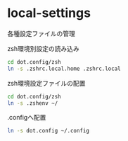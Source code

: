 # local-settings

各種設定ファイルの管理


zsh環境別設定の読み込み
```sh
cd dot.config/zsh
ln -s .zshrc.local.home .zshrc.local
```


zsh環境設定ファイルの配置
```sh
cd dot.config/zsh
ln -s .zshenv ~/
```

.configへ配置
```sh
ln -s dot.config ~/.config
```
